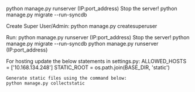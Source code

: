 python manage.py runserver (IP:port_address)
Stop the server!
python manage.py migrate --run-syncdb

Create Super User/Admin: python manage.py createsuperuser

Run: python manage.py runserver (IP:port_address)
Stop the server!
python manage.py migrate --run-syncdb
python manage.py runserver (IP:port_address)

For hosting update the below statements in settings.py:
    ALLOWED_HOSTS = ['10.168.134.248']
    STATIC_ROOT = os.path.join(BASE_DIR, 'static')

    Generate static files using the command below:
    python manage.py collectstatic
